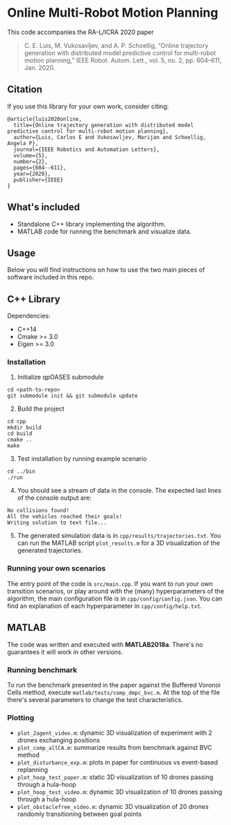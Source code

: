 # Online Multi-Robot Motion Planning 
This code accompanies the RA-L/ICRA 2020 paper

>  C. E. Luis, M. Vukosavljev, and A. P. Schoellig, “Online trajectory generation with distributed model predictive control for multi-robot motion
planning,” IEEE Robot. Autom. Lett., vol. 5, no. 2, pp. 604–611, Jan. 2020.

## Citation
If you use this library for your own work, consider citing:
```
@article{luis2020online,
  title={Online trajectory generation with distributed model predictive control for multi-robot motion planning},
  author={Luis, Carlos E and Vukosavljev, Marijan and Schoellig, Angela P},
  journal={IEEE Robotics and Automation Letters},
  volume={5},
  number={2},
  pages={604--611},
  year={2020},
  publisher={IEEE}
}
```

## What's included
- Standalone C++ library implementing the algorithm.
- MATLAB code for running the benchmark and visualize data.

## Usage
Below you will find instructions on how to use the two main pieces of software included in this repo.

## C++ Library

Dependencies:
- C++14
- Cmake >= 3.0
- Eigen >= 3.0

### Installation

1. Initialize qpOASES submodule
```
cd <path-to-repo>
git submodule init && git submodule update
```

2. Build the project
```
cd cpp
mkdir build
cd build
cmake ..
make
```
3. Test installation by running example scenario 
```
cd ../bin
./run
```

4. You should see a stream of data in the console. The expected last lines of the console output are:
```
No collisions found!
All the vehicles reached their goals!
Writing solution to text file...
```

5. The generated simulation data is in `cpp/results/trajectories.txt`. You can run the MATLAB script `plot_results.m` for a 3D visualization of the generated trajectories.

### Running your own scenarios
The entry point of the code is `src/main.cpp`. If you want to run your own transition scenarios, or play around with the (many) hyperparameters of the algorithm, the main configuration file is in `cpp/config/config.json`. You can find an explanation of each hyperparameter in `cpp/config/help.txt`. 

## MATLAB
The code was written and executed with **MATLAB2018a**. There's no guarantees it will work in other versions.

### Running benchmark
To run the benchmark presented in the paper against the Buffered Voronoi Cells method, execute `matlab/tests/comp_dmpc_bvc.m`. At the top of the file there's several parameters to change the test characteristics.

### Plotting
- `plot_2agent_video.m`: dynamic 3D visualization of experiment with 2 drones exchanging positions
- `plot_comp_allCA.m`: summarize results from benchmark against BVC method
- `plot_disturbance_exp.m`: plots in paper for continuous vs event-based replanning
- `plot_hoop_test_paper.m`: static 3D visualization of 10 drones passing through a hula-hoop
- `plot_hoop_test_video.m`: dynamic 3D visualization of 10 drones passing through a hula-hoop
- `plot_obstaclefree_video.m`: dynamic 3D visualization of 20 drones randomly transitioning between goal points
